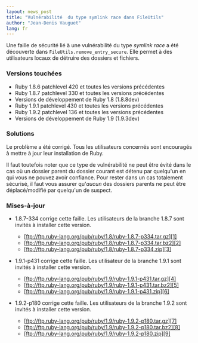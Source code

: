 ```yaml
---
layout: news_post
title: "Vulnérabilité  du type symlink race dans FileUtils"
author: "Jean-Denis Vauguet"
lang: fr
---
```


Une faille de sécurité lié à une vulnérabilité du type *symlink race* a
été découverte dans `FileUtils.remove_entry_secure`. Elle permet à des
utilisateurs locaux de détruire des dossiers et fichiers.

### Versions touchées

* Ruby 1.8.6 patchlevel 420 et toutes les versions précédentes
* Ruby 1.8.7 patchlevel 330 et toutes les versions précédentes
* Versions de développement de Ruby 1.8 (1.8.8dev)
* Ruby 1.9.1 patchlevel 430 et toutes les versions précédentes
* Ruby 1.9.2 patchlevel 136 et toutes les versions précédentes
* Versions de développement de Ruby 1.9 (1.9.3dev)

### Solutions

Le problème a été corrigé. Tous les utilisateurs concernés sont
encouragés à mettre à jour leur installation de Ruby.

Il faut toutefois noter que ce type de vulnérabilité ne peut être évité
dans le cas où un dossier parent du dossier courant est détenu par
quelqu\'un en qui vous ne pouvez avoir confiance. Pour rester dans un
cas totalement sécurisé, il faut vous assurer qu\'*aucun* des dossiers
parents ne peut être déplacé/modifié par quelqu\'un de suspect.

### Mises-à-jour

* 1\.8.7-334 corrige cette faille. Les utilisateurs de la branche 1.8.7
  sont invités à installer cette version.
  * [ftp://ftp.ruby-lang.org/pub/ruby/1.8/ruby-1.8.7-p334.tar.gz][1]
  * [ftp://ftp.ruby-lang.org/pub/ruby/1.8/ruby-1.8.7-p334.tar.bz2][2]
  * [ftp://ftp.ruby-lang.org/pub/ruby/1.8/ruby-1.8.7-p334.zip][3]

* 1\.9.1-p431 corrige cette faille. Les utilisateur de la branche 1.9.1
  sont invités à installer cette version.
  * [ftp://ftp.ruby-lang.org/pub/ruby/1.9/ruby-1.9.1-p431.tar.gz][4]
  * [ftp://ftp.ruby-lang.org/pub/ruby/1.9/ruby-1.9.1-p431.tar.bz2][5]
  * [ftp://ftp.ruby-lang.org/pub/ruby/1.9/ruby-1.9.1-p431.zip][6]

* 1\.9.2-p180 corrige cette faille. Les utilisateurs de la branche 1.9.2
  sont invités à installer cette version.
  * [ftp://ftp.ruby-lang.org/pub/ruby/1.9/ruby-1.9.2-p180.tar.gz][7]
  * [ftp://ftp.ruby-lang.org/pub/ruby/1.9/ruby-1.9.2-p180.tar.bz2][8]
  * [ftp://ftp.ruby-lang.org/pub/ruby/1.9/ruby-1.9.2-p180.zip][9]



[1]: ftp://ftp.ruby-lang.org/pub/ruby/1.8/ruby-1.8.7-p334.tar.gz
[2]: ftp://ftp.ruby-lang.org/pub/ruby/1.8/ruby-1.8.7-p334.tar.bz2
[3]: ftp://ftp.ruby-lang.org/pub/ruby/1.8/ruby-1.8.7-p334.zip
[4]: ftp://ftp.ruby-lang.org/pub/ruby/1.9/ruby-1.9.1-p431.tar.gz
[5]: ftp://ftp.ruby-lang.org/pub/ruby/1.9/ruby-1.9.1-p431.tar.bz2
[6]: ftp://ftp.ruby-lang.org/pub/ruby/1.9/ruby-1.9.1-p431.zip
[7]: ftp://ftp.ruby-lang.org/pub/ruby/1.9/ruby-1.9.2-p180.tar.gz
[8]: ftp://ftp.ruby-lang.org/pub/ruby/1.9/ruby-1.9.2-p180.tar.bz2
[9]: ftp://ftp.ruby-lang.org/pub/ruby/1.9/ruby-1.9.2-p180.zip
